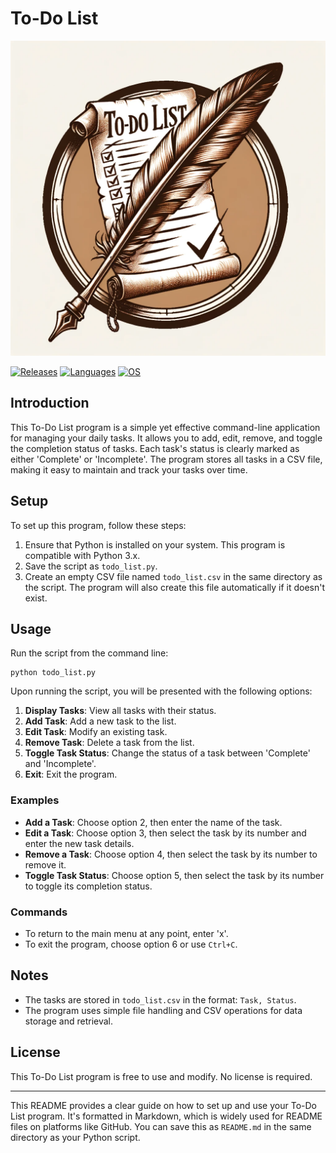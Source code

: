 # To-Do List

![](assets/to_do_list_logo_1.png)

[![Releases](https://img.shields.io/badge/Github-Releases-blue)](https://github.com/christopherAlberts/To-Do-List/releases)
[![Languages](https://img.shields.io/badge/Python-FFD43B?&logo=python&logoColor=blue)](to_do_list.py)
[![OS](https://img.shields.io/badge/Windows-0078D6?&logo=windows&logoColor=white)](README.md) <!--added redme links, just to not go elseweher -->

[//]: # ([![Github All Releases]&#40;https://img.shields.io/github/downloads/Abhijeetbyte/MYPmanager/total?label=Downloads&#41;]&#40;https://github.com/Abhijeetbyte/MYPmanager/releases/download/v1.5/MYPmanager_setup.exe&#41;)

[//]: # ()
[//]: # ([![license]&#40;https://img.shields.io/github/license/abhijeetbyte/MYPmanager&#41;]&#40;LICENSE&#41;)


## Introduction
This To-Do List program is a simple yet effective command-line application for managing your daily tasks. It allows you to add, edit, remove, and toggle the completion status of tasks. Each task's status is clearly marked as either 'Complete' or 'Incomplete'. The program stores all tasks in a CSV file, making it easy to maintain and track your tasks over time.

## Setup
To set up this program, follow these steps:

1. Ensure that Python is installed on your system. This program is compatible with Python 3.x.
2. Save the script as `todo_list.py`.
3. Create an empty CSV file named `todo_list.csv` in the same directory as the script. The program will also create this file automatically if it doesn't exist.

## Usage
Run the script from the command line:

```
python todo_list.py
```

Upon running the script, you will be presented with the following options:

1. **Display Tasks**: View all tasks with their status.
2. **Add Task**: Add a new task to the list.
3. **Edit Task**: Modify an existing task.
4. **Remove Task**: Delete a task from the list.
5. **Toggle Task Status**: Change the status of a task between 'Complete' and 'Incomplete'.
6. **Exit**: Exit the program.

### Examples
- **Add a Task**: Choose option 2, then enter the name of the task.
- **Edit a Task**: Choose option 3, then select the task by its number and enter the new task details.
- **Remove a Task**: Choose option 4, then select the task by its number to remove it.
- **Toggle Task Status**: Choose option 5, then select the task by its number to toggle its completion status.

### Commands
- To return to the main menu at any point, enter 'x'.
- To exit the program, choose option 6 or use `Ctrl+C`.

## Notes
- The tasks are stored in `todo_list.csv` in the format: `Task, Status`.
- The program uses simple file handling and CSV operations for data storage and retrieval.

## License
This To-Do List program is free to use and modify. No license is required.

---

This README provides a clear guide on how to set up and use your To-Do List program. It's formatted in Markdown, which is widely used for README files on platforms like GitHub. You can save this as `README.md` in the same directory as your Python script.